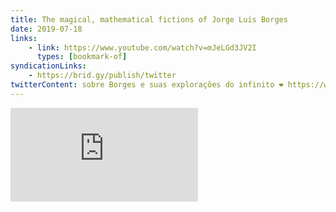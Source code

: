 ```yaml
---
title: The magical, mathematical fictions of Jorge Luis Borges
date: 2019-07-18
links:
    - link: https://www.youtube.com/watch?v=mJeLGd3JV2I
      types: [bookmark-of]
syndicationLinks:
    - https://brid.gy/publish/twitter
twitterContent: sobre Borges e suas explorações do infinito ❤ https://www.youtube.com/watch?v=mJeLGd3JV2I
---
```


<div class="embed-container"><iframe src="https://www.youtube.com/embed/mJeLGd3JV2I" frameborder="0" allow="accelerometer; autoplay; encrypted-media; gyroscope; picture-in-picture" allowfullscreen></iframe></div>
